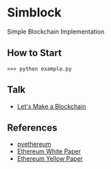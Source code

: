 # Simblock
Simple Blockchain Implementation

## How to Start
```
>>> python example.py
```

## Talk
- [Let's Make a Blockchain](https://github.com/juinc/talks/blob/master/coscup/slides.md)

## References
- [pyethereum](https://github.com/ethereum/pyethereum)
- [Ethereum White Paper](https://github.com/ethereum/wiki/wiki/White-Paper)
- [Ethereum Yellow Paper](http://gavwood.com/paper.pdf)
